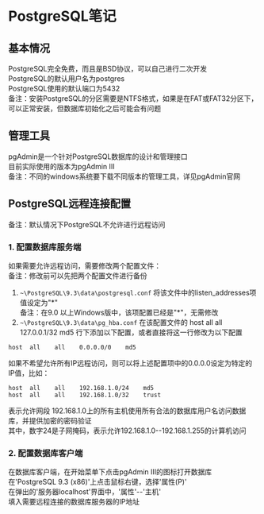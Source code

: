 # PostgreSQL笔记

## 基本情况
PostgreSQL完全免费，而且是BSD协议，可以自己进行二次开发  
PostgreSQL的默认用户名为postgres  
PostgreSQL使用的默认端口为5432  
备注：安装PostgreSQL的分区需要是NTFS格式，如果是在FAT或FAT32分区下，可以正常安装，但数据库初始化之后可能会有问题  


## 管理工具
pgAdmin是一个针对PostgreSQL数据库的设计和管理接口  
目前实际使用的版本为pgAdmin III  
备注：不同的windows系统要下载不同版本的管理工具，详见pgAdmin官网  


## PostgreSQL远程连接配置
备注：默认情况下PostgreSQL不允许进行远程访问  
### 1. 配置数据库服务端
如果需要允许远程访问，需要修改两个配置文件：  
备注：修改前可以先把两个配置文件进行备份  
1. ```~\PostgreSQL\9.3\data\postgresql.conf```
将该文件中的listen_addresses项值设定为"\*"  
备注：在9.0 以上Windows版中，该项配置已经是"*"，无需修改  
2. ```~\PostgreSQL\9.3\data\pg_hba.conf```
在该配置文件的 host all all 127.0.0.1/32 md5 行下添加以下配置，或者直接将这一行修改为以下配置  
```
host  all    all    0.0.0.0/0    md5
```
如果不希望允许所有IP远程访问，则可以将上述配置项中的0.0.0.0设定为特定的IP值，比如：
```
host  all    all    192.168.1.0/24    md5
host  all    all    192.168.1.0/32    trust
```
表示允许网段 192.168.1.0上的所有主机使用所有合法的数据库用户名访问数据库，并提供加密的密码验证  
其中，数字24是子网掩码，表示允许192.168.1.0--192.168.1.255的计算机访问  

### 2. 配置数据库客户端
在数据库客户端，在开始菜单下点击pgAdmin III的图标打开数据库  
在'PostgreSQL 9.3 (x86)'上点击鼠标右键，选择'属性(P)'  
在弹出的'服务器localhost'界面中，'属性'--'主机'  
填入需要远程连接的数据库服务器的IP地址  